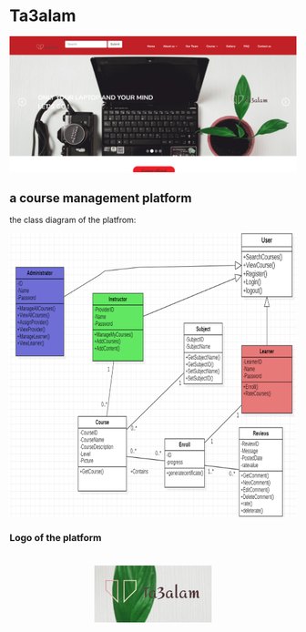 # Ta3alam 
![MasterHead](images/learner1.png)
## a course management platform
the class diagram of the platfrom:

<img alt="class diag" src="images/coursediag.png"  height="500" weight="600">

### Logo of the platform

<h1 align="center">
<img  alt="logo" src="images/ta3alam2.png"  height="100" weight="200">
  
</h1>
